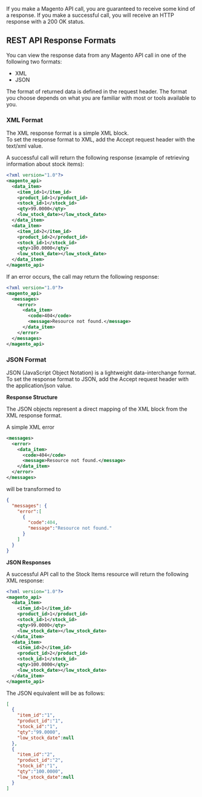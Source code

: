 If you make a Magento API call, you are guaranteed to receive some kind of a response. If you make a successful call, you will receive an HTTP response with a 200 OK status.

## REST API Response Formats

You can view the response data from any Magento API call in one of the following two formats:

-   XML
-   JSON

The format of returned data is defined in the request header. The format you choose depends on what you are familiar with most or tools available to you.

### XML Format

The XML response format is a simple XML block.  
To set the response format to XML, add the Accept request header with the text/xml value.

A successful call will return the following response (example of retrieving information about stock items):

```xml
<?xml version="1.0"?>
<magento_api>
  <data_item>
    <item_id>1</item_id>
    <product_id>1</product_id>
    <stock_id>1</stock_id>
    <qty>99.0000</qty>
    <low_stock_date></low_stock_date>
  </data_item>
  <data_item>
    <item_id>2</item_id>
    <product_id>2</product_id>
    <stock_id>1</stock_id>
    <qty>100.0000</qty>
    <low_stock_date></low_stock_date>
  </data_item>
</magento_api>
```

If an error occurs, the call may return the following response:

```xml
<?xml version="1.0"?>
<magento_api>
  <messages>
    <error>
      <data_item>
        <code>404</code>
        <message>Resource not found.</message>
      </data_item>
    </error>
  </messages>
</magento_api>
```

### JSON Format

JSON (JavaScript Object Notation) is a lightweight data-interchange format.  
To set the response format to JSON, add the Accept request header with the application/json value.

**Response Structure**

The JSON objects represent a direct mapping of the XML block from the XML response format.

A simple XML error

```xml
<messages>
  <error>
    <data_item>
      <code>404</code>
      <message>Resource not found.</message>
    </data_item>
  </error>
</messages>
```

will be transformed to

```json
{
  "messages": {
    "error":[
      {
        "code":404,
        "message":"Resource not found."
      }
    ]
  }
}
```

**JSON Responses**

A successful API call to the Stock Items resource will return the following XML response:

```xml
<?xml version="1.0"?>
<magento_api>
  <data_item>
    <item_id>1</item_id>
    <product_id>1</product_id>
    <stock_id>1</stock_id>
    <qty>99.0000</qty>
    <low_stock_date></low_stock_date>
  </data_item>
  <data_item>
    <item_id>2</item_id>
    <product_id>2</product_id>
    <stock_id>1</stock_id>
    <qty>100.0000</qty>
    <low_stock_date></low_stock_date>
  </data_item>
</magento_api>
```

The JSON equivalent will be as follows:

```json
[
  {
    "item_id":"1",
    "product_id":"1",
    "stock_id":"1",
    "qty":"99.0000",
    "low_stock_date":null
  },
  {
    "item_id":"2",
    "product_id":"2",
    "stock_id":"1",
    "qty":"100.0000",
    "low_stock_date":null
  }
]
```